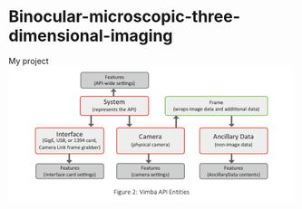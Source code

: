 # Binocular-microscopic-three-dimensional-imaging
My project  
![Image text](http://github.com/summerlikey/Binocular-microscopic-three-dimensional-imaging/raw/master/image/Api.png)
